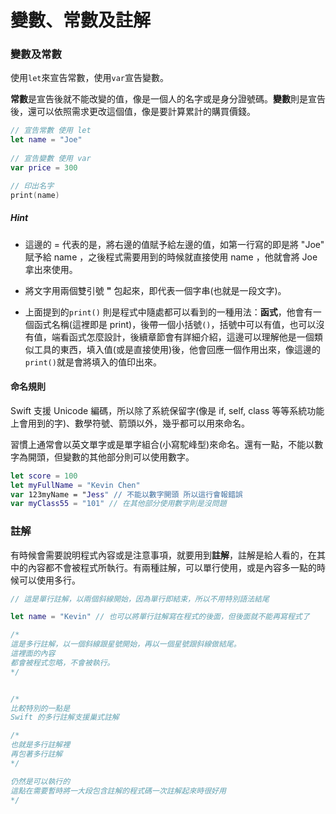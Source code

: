# 變數、常數及註解

### 變數及常數

使用`let`來宣告常數，使用`var`宣告變數。

**常數**是宣告後就不能改變的值，像是一個人的名字或是身分證號碼。**變數**則是宣告後，還可以依照需求更改這個值，像是要計算累計的購買價錢。

```swift
// 宣告常數 使用 let
let name = "Joe"
    
// 宣告變數 使用 var
var price = 300

// 印出名字
print(name)

```


##### Hint

-  這邊的 = 代表的是，將右邊的值賦予給左邊的值，如第一行寫的即是將 "Joe" 賦予給 name ，之後程式需要用到的時候就直接使用 name ，他就會將 Joe 拿出來使用。

-  將文字用兩個雙引號 **"** 包起來，即代表一個字串(也就是一段文字)。

-  上面提到的`print()` 則是程式中隨處都可以看到的一種用法：**函式**，他會有一個函式名稱(這裡即是 print)，後帶一個小括號`()`，括號中可以有值，也可以沒有值，端看函式怎麼設計，後續章節會有詳細介紹，這邊可以理解他是一個類似工具的東西，填入值(或是直接使用)後，他會回應一個作用出來，像這邊的`print()`就是會將填入的值印出來。

#### 命名規則

Swift 支援 Unicode 編碼，所以除了系統保留字(像是 if, self, class 等等系統功能上會用到的字)、數學符號、箭頭以外，幾乎都可以用來命名。

習慣上通常會以英文單字或是單字組合(小寫駝峰型)來命名。還有一點，不能以數字為開頭，但變數的其他部分則可以使用數字。

```swift
let score = 100
let myFullName = "Kevin Chen"
var 123myName = "Jess" // 不能以數字開頭 所以這行會報錯誤
var myClass55 = "101" // 在其他部分使用數字則是沒問題

```


### 註解

有時候會需要說明程式內容或是注意事項，就要用到**註解**，註解是給人看的，在其中的內容都不會被程式所執行。有兩種註解，可以單行使用，或是內容多一點的時候可以使用多行。

```swift
// 這是單行註解，以兩個斜線開始，因為單行即結束，所以不用特別語法結尾

let name = "Kevin" // 也可以將單行註解寫在程式的後面，但後面就不能再寫程式了

/*
這是多行註解，以一個斜線跟星號開始，再以一個星號跟斜線做結尾。
這裡面的內容
都會被程式忽略，不會被執行。
*/


/*
比較特別的一點是
Swift 的多行註解支援巢式註解

/*
也就是多行註解裡
再包著多行註解
*/

仍然是可以執行的
這點在需要暫時將一大段包含註解的程式碼一次註解起來時很好用
*/

```








